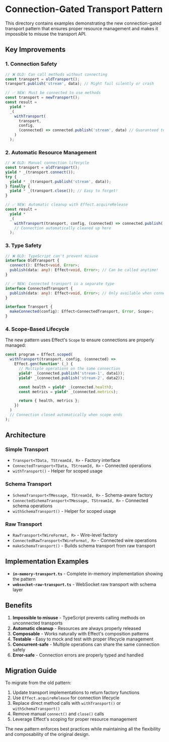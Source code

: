 # Connection-Gated Transport Pattern

This directory contains examples demonstrating the new connection-gated transport pattern that ensures proper resource management and makes it impossible to misuse the transport API.

## Key Improvements

### 1. **Connection Safety**

```typescript
// ❌ OLD: Can call methods without connecting
const transport = oldTransport();
transport.publish('stream', data); // Might fail silently or crash

// ✅ NEW: Must be connected to use methods
const transport = newTransport();
const result =
  yield *
  _(
    withTransport(
      transport,
      config,
      (connected) => connected.publish('stream', data) // Guaranteed to be connected
    )
  );
```

### 2. **Automatic Resource Management**

```typescript
// ❌ OLD: Manual connection lifecycle
const transport = oldTransport();
yield * _(transport.connect());
try {
  yield * _(transport.publish('stream', data));
} finally {
  yield * _(transport.close()); // Easy to forget!
}

// ✅ NEW: Automatic cleanup with Effect.acquireRelease
const result =
  yield *
  _(
    withTransport(transport, config, (connected) => connected.publish('stream', data))
    // Connection automatically cleaned up here
  );
```

### 3. **Type Safety**

```typescript
// ❌ OLD: TypeScript can't prevent misuse
interface OldTransport {
  connect(): Effect<void, Error>;
  publish(data: any): Effect<void, Error>; // Can be called anytime!
}

// ✅ NEW: Connected transport is a separate type
interface ConnectedTransport {
  publish(data: any): Effect<void, Error>; // Only available when connected
}

interface Transport {
  makeConnected(config): Effect<ConnectedTransport, Error, Scope>;
}
```

### 4. **Scope-Based Lifecycle**

The new pattern uses Effect's `Scope` to ensure connections are properly managed:

```typescript
const program = Effect.scoped(
  withTransport(transport, config, (connected) =>
    Effect.gen(function* (_) {
      // Multiple operations on the same connection
      yield* _(connected.publish('stream-1', data1));
      yield* _(connected.publish('stream-2', data2));

      const health = yield* _(connected.health);
      const metrics = yield* _(connected.metrics);

      return { health, metrics };
    })
  )
  // Connection closed automatically when scope ends
);
```

## Architecture

### Simple Transport

- `Transport<TData, TStreamId, R>` - Factory interface
- `ConnectedTransport<TData, TStreamId, R>` - Connected operations
- `withTransport()` - Helper for scoped usage

### Schema Transport

- `SchemaTransport<TMessage, TStreamId, R>` - Schema-aware factory
- `ConnectedSchemaTransport<TMessage, TStreamId, R>` - Connected schema operations
- `withSchemaTransport()` - Helper for scoped usage

### Raw Transport

- `RawTransport<TWireFormat, R>` - Wire-level factory
- `ConnectedRawTransport<TWireFormat, R>` - Connected wire operations
- `makeSchemaTransport()` - Builds schema transport from raw transport

## Implementation Examples

- **`in-memory-transport.ts`** - Complete in-memory implementation showing the pattern
- **`websocket-raw-transport.ts`** - WebSocket raw transport with schema layer

## Benefits

1. **Impossible to misuse** - TypeScript prevents calling methods on unconnected transports
2. **Automatic cleanup** - Resources are always properly released
3. **Composable** - Works naturally with Effect's composition patterns
4. **Testable** - Easy to mock and test with proper lifecycle management
5. **Concurrent-safe** - Multiple operations can share the same connection safely
6. **Error-safe** - Connection errors are properly typed and handled

## Migration Guide

To migrate from the old pattern:

1. Update transport implementations to return factory functions
2. Use `Effect.acquireRelease` for connection lifecycle
3. Replace direct method calls with `withTransport()` or `withSchemaTransport()`
4. Remove manual `connect()` and `close()` calls
5. Leverage Effect's scoping for proper resource management

The new pattern enforces best practices while maintaining all the flexibility and composability of the original design.

